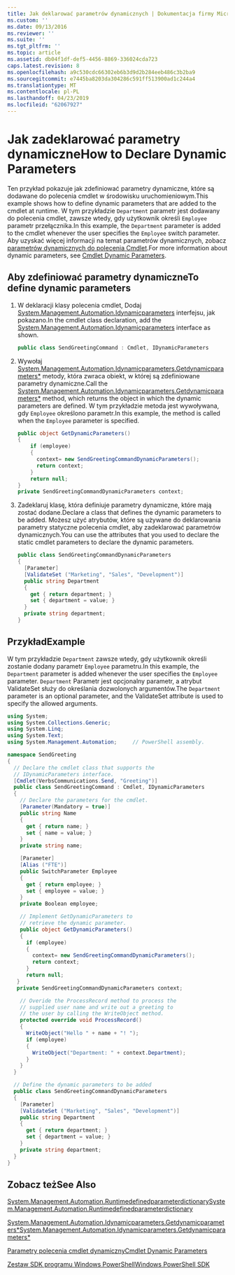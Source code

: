 ```yaml
---
title: Jak deklarować parametrów dynamicznych | Dokumentacja firmy Microsoft
ms.custom: ''
ms.date: 09/13/2016
ms.reviewer: ''
ms.suite: ''
ms.tgt_pltfrm: ''
ms.topic: article
ms.assetid: db04f1df-def5-4456-8869-336024cda723
caps.latest.revision: 8
ms.openlocfilehash: a9c530cdc66302eb6b3d9d2b284eeb486c3b2ba9
ms.sourcegitcommit: e7445ba8203da304286c591ff513900ad1c244a4
ms.translationtype: MT
ms.contentlocale: pl-PL
ms.lasthandoff: 04/23/2019
ms.locfileid: "62067927"
---
```

# <a name="how-to-declare-dynamic-parameters"></a><span data-ttu-id="f7971-102">Jak zadeklarować parametry dynamiczne</span><span class="sxs-lookup"><span data-stu-id="f7971-102">How to Declare Dynamic Parameters</span></span>

<span data-ttu-id="f7971-103">Ten przykład pokazuje jak zdefiniować parametry dynamiczne, które są dodawane do polecenia cmdlet w środowisku uruchomieniowym.</span><span class="sxs-lookup"><span data-stu-id="f7971-103">This example shows how to define dynamic parameters that are added to the cmdlet at runtime.</span></span> <span data-ttu-id="f7971-104">W tym przykładzie `Department` parametr jest dodawany do polecenia cmdlet, zawsze wtedy, gdy użytkownik określi `Employee` parametr przełącznika.</span><span class="sxs-lookup"><span data-stu-id="f7971-104">In this example, the `Department` parameter is added to the cmdlet whenever the user specifies the `Employee` switch parameter.</span></span> <span data-ttu-id="f7971-105">Aby uzyskać więcej informacji na temat parametrów dynamicznych, zobacz [parametrów dynamicznych do polecenia Cmdlet](./cmdlet-dynamic-parameters.md).</span><span class="sxs-lookup"><span data-stu-id="f7971-105">For more information about dynamic parameters, see [Cmdlet Dynamic Parameters](./cmdlet-dynamic-parameters.md).</span></span>

## <a name="to-define-dynamic-parameters"></a><span data-ttu-id="f7971-106">Aby zdefiniować parametry dynamiczne</span><span class="sxs-lookup"><span data-stu-id="f7971-106">To define dynamic parameters</span></span>

1. <span data-ttu-id="f7971-107">W deklaracji klasy polecenia cmdlet, Dodaj [System.Management.Automation.Idynamicparameters](/dotnet/api/System.Management.Automation.IDynamicParameters) interfejsu, jak pokazano.</span><span class="sxs-lookup"><span data-stu-id="f7971-107">In the cmdlet class declaration, add the [System.Management.Automation.Idynamicparameters](/dotnet/api/System.Management.Automation.IDynamicParameters) interface as shown.</span></span>

   ```csharp
   public class SendGreetingCommand : Cmdlet, IDynamicParameters
   ```

2. <span data-ttu-id="f7971-108">Wywołaj [System.Management.Automation.Idynamicparameters.Getdynamicparameters\*](/dotnet/api/System.Management.Automation.IDynamicParameters.GetDynamicParameters) metody, która zwraca obiekt, w której są zdefiniowane parametry dynamiczne.</span><span class="sxs-lookup"><span data-stu-id="f7971-108">Call the [System.Management.Automation.Idynamicparameters.Getdynamicparameters\*](/dotnet/api/System.Management.Automation.IDynamicParameters.GetDynamicParameters) method, which returns the object in which the dynamic parameters are defined.</span></span> <span data-ttu-id="f7971-109">W tym przykładzie metoda jest wywoływana, gdy `Employee` określono parametr.</span><span class="sxs-lookup"><span data-stu-id="f7971-109">In this example, the method is called when the `Employee` parameter is specified.</span></span>

   ```csharp
   public object GetDynamicParameters()
   {
       if (employee)
       {
         context= new SendGreetingCommandDynamicParameters();
         return context;
       }
       return null;
   }
   private SendGreetingCommandDynamicParameters context;
   ```

3. <span data-ttu-id="f7971-110">Zadeklaruj klasę, która definiuje parametry dynamiczne, które mają zostać dodane.</span><span class="sxs-lookup"><span data-stu-id="f7971-110">Declare a class that defines the dynamic parameters to be added.</span></span> <span data-ttu-id="f7971-111">Możesz użyć atrybutów, które są używane do deklarowania parametry statyczne polecenia cmdlet, aby zadeklarować parametrów dynamicznych.</span><span class="sxs-lookup"><span data-stu-id="f7971-111">You can use the attributes that you used to declare the static cmdlet parameters to declare the dynamic parameters.</span></span>

   ```csharp
   public class SendGreetingCommandDynamicParameters
   {
     [Parameter]
     [ValidateSet ("Marketing", "Sales", "Development")]
     public string Department
     {
       get { return department; }
       set { department = value; }
     }
     private string department;
   }
   ```

## <a name="example"></a><span data-ttu-id="f7971-112">Przykład</span><span class="sxs-lookup"><span data-stu-id="f7971-112">Example</span></span>

<span data-ttu-id="f7971-113">W tym przykładzie `Department` zawsze wtedy, gdy użytkownik określi zostanie dodany parametr `Employee` parametru.</span><span class="sxs-lookup"><span data-stu-id="f7971-113">In this example, the `Department` parameter is added whenever the user specifies the `Employee` parameter.</span></span> <span data-ttu-id="f7971-114">`Department` Parametr jest opcjonalny parametr, a atrybut ValidateSet służy do określania dozwolonych argumentów.</span><span class="sxs-lookup"><span data-stu-id="f7971-114">The `Department` parameter is an optional parameter, and the ValidateSet attribute is used to specify the allowed arguments.</span></span>

```csharp
using System;
using System.Collections.Generic;
using System.Linq;
using System.Text;
using System.Management.Automation;     // PowerShell assembly.

namespace SendGreeting
{
  // Declare the cmdlet class that supports the
  // IDynamicParameters interface.
  [Cmdlet(VerbsCommunications.Send, "Greeting")]
  public class SendGreetingCommand : Cmdlet, IDynamicParameters
  {
    // Declare the parameters for the cmdlet.
    [Parameter(Mandatory = true)]
    public string Name
    {
      get { return name; }
      set { name = value; }
    }
    private string name;

    [Parameter]
    [Alias ("FTE")]
    public SwitchParameter Employee
    {
      get { return employee; }
      set { employee = value; }
    }
    private Boolean employee;

    // Implement GetDynamicParameters to
    // retrieve the dynamic parameter.
    public object GetDynamicParameters()
    {
      if (employee)
      {
        context= new SendGreetingCommandDynamicParameters();
        return context;
      }
      return null;
   }
   private SendGreetingCommandDynamicParameters context;

    // Overide the ProcessRecord method to process the
    // supplied user name and write out a greeting to
    // the user by calling the WriteObject method.
    protected override void ProcessRecord()
    {
      WriteObject("Hello " + name + "! ");
      if (employee)
      {
        WriteObject("Department: " + context.Department);
      }
    }
  }

  // Define the dynamic parameters to be added
  public class SendGreetingCommandDynamicParameters
  {
    [Parameter]
    [ValidateSet ("Marketing", "Sales", "Development")]
    public string Department
    {
      get { return department; }
      set { department = value; }
    }
    private string department;
  }
}
```

## <a name="see-also"></a><span data-ttu-id="f7971-115">Zobacz też</span><span class="sxs-lookup"><span data-stu-id="f7971-115">See Also</span></span>

[<span data-ttu-id="f7971-116">System.Management.Automation.Runtimedefinedparameterdictionary</span><span class="sxs-lookup"><span data-stu-id="f7971-116">System.Management.Automation.Runtimedefinedparameterdictionary</span></span>](/dotnet/api/System.Management.Automation.RuntimeDefinedParameterDictionary)

[<span data-ttu-id="f7971-117">System.Management.Automation.Idynamicparameters.Getdynamicparameters\*</span><span class="sxs-lookup"><span data-stu-id="f7971-117">System.Management.Automation.Idynamicparameters.Getdynamicparameters\*</span></span>](/dotnet/api/System.Management.Automation.IDynamicParameters.GetDynamicParameters)

[<span data-ttu-id="f7971-118">Parametry polecenia cmdlet dynamiczny</span><span class="sxs-lookup"><span data-stu-id="f7971-118">Cmdlet Dynamic Parameters</span></span>](./cmdlet-dynamic-parameters.md)

[<span data-ttu-id="f7971-119">Zestaw SDK programu Windows PowerShell</span><span class="sxs-lookup"><span data-stu-id="f7971-119">Windows PowerShell SDK</span></span>](../windows-powershell-reference.md)